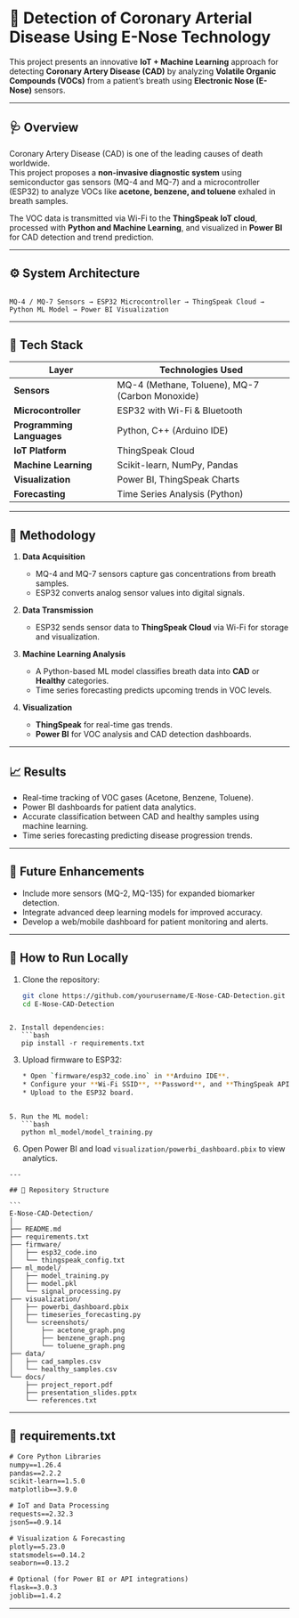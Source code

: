 
# 💓 Detection of Coronary Arterial Disease Using E-Nose Technology

This project presents an innovative **IoT + Machine Learning** approach for detecting **Coronary Artery Disease (CAD)** by analyzing **Volatile Organic Compounds (VOCs)** from a patient’s breath using **Electronic Nose (E-Nose)** sensors.

---

## 🩺 Overview
Coronary Artery Disease (CAD) is one of the leading causes of death worldwide.  
This project proposes a **non-invasive diagnostic system** using semiconductor gas sensors (MQ-4 and MQ-7) and a microcontroller (ESP32) to analyze VOCs like **acetone, benzene, and toluene** exhaled in breath samples.

The VOC data is transmitted via Wi-Fi to the **ThingSpeak IoT cloud**, processed with **Python and Machine Learning**, and visualized in **Power BI** for CAD detection and trend prediction.

---

## ⚙️ System Architecture
```

MQ-4 / MQ-7 Sensors → ESP32 Microcontroller → ThingSpeak Cloud → Python ML Model → Power BI Visualization

````

---

## 🧩 Tech Stack

| Layer | Technologies Used |
|--------|-------------------|
| **Sensors** | MQ-4 (Methane, Toluene), MQ-7 (Carbon Monoxide) |
| **Microcontroller** | ESP32 with Wi-Fi & Bluetooth |
| **Programming Languages** | Python, C++ (Arduino IDE) |
| **IoT Platform** | ThingSpeak Cloud |
| **Machine Learning** | Scikit-learn, NumPy, Pandas |
| **Visualization** | Power BI, ThingSpeak Charts |
| **Forecasting** | Time Series Analysis (Python) |

---

## 🧠 Methodology

1. **Data Acquisition**
   - MQ-4 and MQ-7 sensors capture gas concentrations from breath samples.
   - ESP32 converts analog sensor values into digital signals.

2. **Data Transmission**
   - ESP32 sends sensor data to **ThingSpeak Cloud** via Wi-Fi for storage and visualization.

3. **Machine Learning Analysis**
   - A Python-based ML model classifies breath data into **CAD** or **Healthy** categories.
   - Time series forecasting predicts upcoming trends in VOC levels.

4. **Visualization**
   - **ThingSpeak** for real-time gas trends.
   - **Power BI** for VOC analysis and CAD detection dashboards.

---

## 📈 Results
- Real-time tracking of VOC gases (Acetone, Benzene, Toluene).
- Power BI dashboards for patient data analytics.
- Accurate classification between CAD and healthy samples using machine learning.
- Time series forecasting predicting disease progression trends.

---

## 🧩 Future Enhancements
- Include more sensors (MQ-2, MQ-135) for expanded biomarker detection.  
- Integrate advanced deep learning models for improved accuracy.  
- Develop a web/mobile dashboard for patient monitoring and alerts.  

---

## 🧾 How to Run Locally

1. Clone the repository:
   ```bash
   git clone https://github.com/yourusername/E-Nose-CAD-Detection.git
   cd E-Nose-CAD-Detection
````

2. Install dependencies:
   ```bash
   pip install -r requirements.txt

````

3. Upload firmware to ESP32:
   ```bash
   * Open `firmware/esp32_code.ino` in **Arduino IDE**.
   * Configure your **Wi-Fi SSID**, **Password**, and **ThingSpeak API keys**.
   * Upload to the ESP32 board.
````

5. Run the ML model:
   ```bash
   python ml_model/model_training.py

````

6. Open Power BI and load `visualization/powerbi_dashboard.pbix` to view analytics.


````
---

## 🧰 Repository Structure

```
E-Nose-CAD-Detection/
│
├── README.md
├── requirements.txt
├── firmware/
│   ├── esp32_code.ino
│   └── thingspeak_config.txt
├── ml_model/
│   ├── model_training.py
│   ├── model.pkl
│   └── signal_processing.py
├── visualization/
│   ├── powerbi_dashboard.pbix
│   ├── timeseries_forecasting.py
│   └── screenshots/
│       ├── acetone_graph.png
│       ├── benzene_graph.png
│       └── toluene_graph.png
├── data/
│   ├── cad_samples.csv
│   └── healthy_samples.csv
└── docs/
    ├── project_report.pdf
    ├── presentation_slides.pptx
    └── references.txt

````
---

## 🧩 **requirements.txt**


```txt
# Core Python Libraries
numpy==1.26.4
pandas==2.2.2
scikit-learn==1.5.0
matplotlib==3.9.0

# IoT and Data Processing
requests==2.32.3
json5==0.9.14

# Visualization & Forecasting
plotly==5.23.0
statsmodels==0.14.2
seaborn==0.13.2

# Optional (for Power BI or API integrations)
flask==3.0.3
joblib==1.4.2
````

---
